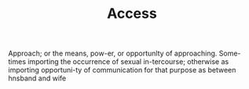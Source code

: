 ---
title: Access
letter: A
permalink: "/definitions/bld-access.html"
body: Approach; or the means, pow-er, or opportunlty of approaching. Some-times importing
  the occurrence of sexual in-tercourse; otherwise as importing opportuni-ty of communication
  for that purpose as between hnsband and wife
published_at: '2018-07-07'
source: Black's Law Dictionary 2nd Ed (1910)
layout: post
---